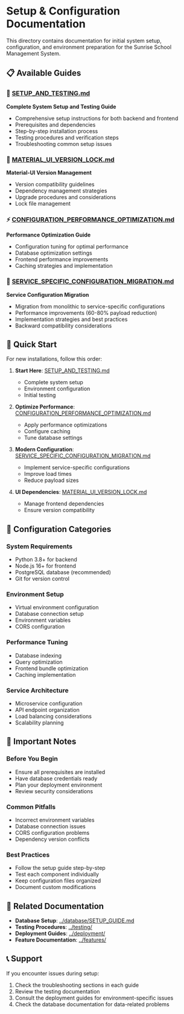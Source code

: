 # Setup & Configuration Documentation

This directory contains documentation for initial system setup, configuration, and environment preparation for the Sunrise School Management System.

## 📋 Available Guides

### 🚀 [SETUP_AND_TESTING.md](./SETUP_AND_TESTING.md)
**Complete System Setup and Testing Guide**
- Comprehensive setup instructions for both backend and frontend
- Prerequisites and dependencies
- Step-by-step installation process
- Testing procedures and verification steps
- Troubleshooting common setup issues

### 🎨 [MATERIAL_UI_VERSION_LOCK.md](./MATERIAL_UI_VERSION_LOCK.md)
**Material-UI Version Management**
- Version compatibility guidelines
- Dependency management strategies
- Upgrade procedures and considerations
- Lock file management

### ⚡ [CONFIGURATION_PERFORMANCE_OPTIMIZATION.md](./CONFIGURATION_PERFORMANCE_OPTIMIZATION.md)
**Performance Optimization Guide**
- Configuration tuning for optimal performance
- Database optimization settings
- Frontend performance improvements
- Caching strategies and implementation

### 🔄 [SERVICE_SPECIFIC_CONFIGURATION_MIGRATION.md](./SERVICE_SPECIFIC_CONFIGURATION_MIGRATION.md)
**Service Configuration Migration**
- Migration from monolithic to service-specific configurations
- Performance improvements (60-80% payload reduction)
- Implementation strategies and best practices
- Backward compatibility considerations

## 🎯 Quick Start

For new installations, follow this order:

1. **Start Here**: [SETUP_AND_TESTING.md](./SETUP_AND_TESTING.md)
   - Complete system setup
   - Environment configuration
   - Initial testing

2. **Optimize Performance**: [CONFIGURATION_PERFORMANCE_OPTIMIZATION.md](./CONFIGURATION_PERFORMANCE_OPTIMIZATION.md)
   - Apply performance optimizations
   - Configure caching
   - Tune database settings

3. **Modern Configuration**: [SERVICE_SPECIFIC_CONFIGURATION_MIGRATION.md](./SERVICE_SPECIFIC_CONFIGURATION_MIGRATION.md)
   - Implement service-specific configurations
   - Improve load times
   - Reduce payload sizes

4. **UI Dependencies**: [MATERIAL_UI_VERSION_LOCK.md](./MATERIAL_UI_VERSION_LOCK.md)
   - Manage frontend dependencies
   - Ensure version compatibility

## 🔧 Configuration Categories

### System Requirements
- Python 3.8+ for backend
- Node.js 16+ for frontend
- PostgreSQL database (recommended)
- Git for version control

### Environment Setup
- Virtual environment configuration
- Database connection setup
- Environment variables
- CORS configuration

### Performance Tuning
- Database indexing
- Query optimization
- Frontend bundle optimization
- Caching implementation

### Service Architecture
- Microservice configuration
- API endpoint organization
- Load balancing considerations
- Scalability planning

## 🚨 Important Notes

### Before You Begin
- Ensure all prerequisites are installed
- Have database credentials ready
- Plan your deployment environment
- Review security considerations

### Common Pitfalls
- Incorrect environment variables
- Database connection issues
- CORS configuration problems
- Dependency version conflicts

### Best Practices
- Follow the setup guide step-by-step
- Test each component individually
- Keep configuration files organized
- Document custom modifications

## 🔗 Related Documentation

- **Database Setup**: [../database/SETUP_GUIDE.md](../database/SETUP_GUIDE.md)
- **Testing Procedures**: [../testing/](../testing/)
- **Deployment Guides**: [../deployment/](../deployment/)
- **Feature Documentation**: [../features/](../features/)

## 📞 Support

If you encounter issues during setup:
1. Check the troubleshooting sections in each guide
2. Review the testing documentation
3. Consult the deployment guides for environment-specific issues
4. Check the database documentation for data-related problems
